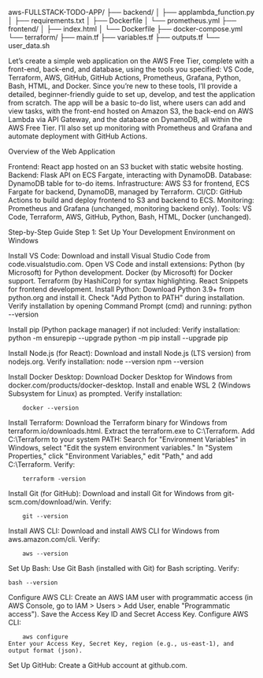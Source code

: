 <!-- Directory Layout -->

aws-FULLSTACK-TODO-APP/
├── backend/
│   ├── applambda_function.py
│   ├── requirements.txt
│   ├── Dockerfile
│   └── prometheus.yml
├── frontend/
│   ├── index.html
│   └── Dockerfile
├── docker-compose.yml
└── terraform/
    ├── main.tf
    ├── variables.tf
    ├── outputs.tf
    └── user_data.sh


Let’s create a simple web application on the AWS Free Tier, complete with a front-end, back-end, and database, using the tools you specified: VS Code, Terraform, AWS, GitHub, GitHub Actions, Prometheus, Grafana, Python, Bash, HTML, and Docker. Since you’re new to these tools, I’ll provide a detailed, beginner-friendly guide to set up, develop, and test the application from scratch. The app will be a basic to-do list, where users can add and view tasks, with the front-end hosted on Amazon S3, the back-end on AWS Lambda via API Gateway, and the database on DynamoDB, all within the AWS Free Tier. I’ll also set up monitoring with Prometheus and Grafana and automate deployment with GitHub Actions.

Overview of the Web Application

Frontend: React app hosted on an S3 bucket with static website hosting.
Backend: Flask API on ECS Fargate, interacting with DynamoDB.
Database: DynamoDB table for to-do items.
Infrastructure: AWS S3 for frontend, ECS Fargate for backend, DynamoDB, managed by Terraform.
CI/CD: GitHub Actions to build and deploy frontend to S3 and backend to ECS.
Monitoring: Prometheus and Grafana (unchanged, monitoring backend only).
Tools: VS Code, Terraform, AWS, GitHub, Python, Bash, HTML, Docker (unchanged).

Step-by-Step Guide
Step 1: Set Up Your Development Environment on Windows

Install VS Code:
    Download and install Visual Studio Code from code.visualstudio.com.
    Open VS Code and install extensions:
    Python (by Microsoft) for Python development.
    Docker (by Microsoft) for Docker support.
    Terraform (by HashiCorp) for syntax highlighting.
    React Snippets for frontend development.
    Install Python:
    Download Python 3.9+ from python.org and install it. Check "Add Python to PATH" during installation.
    Verify installation by opening Command Prompt (cmd) and running:
        python --version


Install pip (Python package manager) if not included:
Verify installation:
        python -m ensurepip --upgrade
        python -m pip install --upgrade pip


Install Node.js (for React):
Download and install Node.js (LTS version) from nodejs.org.
Verify installation:
        node --version
        npm --version


Install Docker Desktop:
Download Docker Desktop for Windows from docker.com/products/docker-desktop.
Install and enable WSL 2 (Windows Subsystem for Linux) as prompted.
Verify installation:

        docker --version


Install Terraform:
Download the Terraform binary for Windows from terraform.io/downloads.html.
Extract the terraform.exe to C:\Terraform.
Add C:\Terraform to your system PATH:
Search for "Environment Variables" in Windows, select "Edit the system environment variables."
In "System Properties," click "Environment Variables," edit "Path," and add C:\Terraform.
Verify:

        terraform -version



Install Git (for GitHub):
Download and install Git for Windows from git-scm.com/download/win.
Verify:

        git --version


Install AWS CLI:
Download and install AWS CLI for Windows from aws.amazon.com/cli.
Verify:

        aws --version

Set Up Bash:
Use Git Bash (installed with Git) for Bash scripting.
Verify:

    bash --version


Configure AWS CLI:
Create an AWS IAM user with programmatic access (in AWS Console, go to IAM > Users > Add User, enable "Programmatic access").
Save the Access Key ID and Secret Access Key.
Configure AWS CLI:

        aws configure
    Enter your Access Key, Secret Key, region (e.g., us-east-1), and output format (json).


Set Up GitHub:
Create a GitHub account at github.com.
